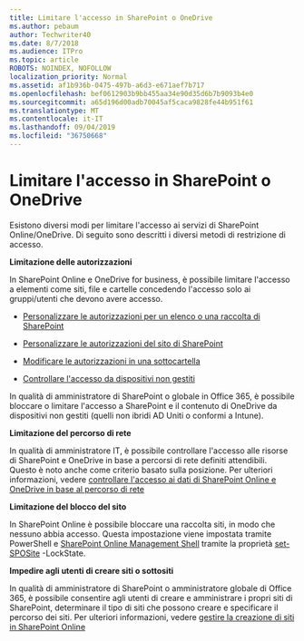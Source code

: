 ```yaml
---
title: Limitare l'accesso in SharePoint o OneDrive
ms.author: pebaum
author: Techwriter40
ms.date: 8/7/2018
ms.audience: ITPro
ms.topic: article
ROBOTS: NOINDEX, NOFOLLOW
localization_priority: Normal
ms.assetid: af1b936b-0475-497b-a6d3-e671aef7b717
ms.openlocfilehash: bef0612903b9bb455aa34e90d35d6b7b9093b4e0
ms.sourcegitcommit: a65d196d00adb70045af5caca9828fe44b951f61
ms.translationtype: MT
ms.contentlocale: it-IT
ms.lasthandoff: 09/04/2019
ms.locfileid: "36750668"
---
```

# <a name="restrict-access-in-sharepoint-or-onedrive"></a>Limitare l'accesso in SharePoint o OneDrive

Esistono diversi modi per limitare l'accesso ai servizi di SharePoint Online/OneDrive. Di seguito sono descritti i diversi metodi di restrizione di accesso. 

**Limitazione delle autorizzazioni**

In SharePoint Online e OneDrive for business, è possibile limitare l'accesso a elementi come siti, file e cartelle concedendo l'accesso solo ai gruppi/utenti che devono avere accesso.

- [Personalizzare le autorizzazioni per un elenco o una raccolta di SharePoint](https://support.office.com/article/Customize-permissions-for-a-SharePoint-list-or-library-02d770f3-59eb-4910-a608-5f84cc297782)

- [Personalizzare le autorizzazioni del sito di SharePoint](https://docs.microsoft.com/sharepoint/customize-sharepoint-site-permissions)

- [Modificare le autorizzazioni in una sottocartella](https://support.office.com/article/Change-the-permissions-on-a-subfolder-5427BD7C-F20A-4F75-8CF2-5359DD45A1A6)

- [Controllare l'accesso da dispositivi non gestiti](https://docs.microsoft.com/sharepoint/control-access-from-unmanaged-devices)

In qualità di amministratore di SharePoint o globale in Office 365, è possibile bloccare o limitare l'accesso a SharePoint e il contenuto di OneDrive da dispositivi non gestiti (quelli non ibridi AD Uniti o conformi a Intune).

**Limitazione del percorso di rete**

In qualità di amministratore IT, è possibile controllare l'accesso alle risorse di SharePoint e OneDrive in base a percorsi di rete definiti attendibili. Questo è noto anche come criterio basato sulla posizione. Per ulteriori informazioni, vedere [controllare l'accesso ai dati di SharePoint Online e OneDrive in base al percorso di rete](https://docs.microsoft.com/sharepoint/control-access-based-on-network-location)

**Limitazione del blocco del sito** 

In SharePoint Online è possibile bloccare una raccolta siti, in modo che nessuno abbia accesso. Questa impostazione viene impostata tramite PowerShell e [SharePoint Online Management Shell](https://docs.microsoft.com/powershell/sharepoint/sharepoint-online/connect-sharepoint-online?view=sharepoint-ps) tramite la proprietà [set-SPOSite](https://docs.microsoft.com/powershell/module/sharepoint-online/set-sposite?view=sharepoint-ps) -LockState.

**Impedire agli utenti di creare siti o sottositi**

In qualità di amministratore di SharePoint o amministratore globale di Office 365, è possibile consentire agli utenti di creare e amministrare i propri siti di SharePoint, determinare il tipo di siti che possono creare e specificare il percorso dei siti. Per ulteriori informazioni, vedere [gestire la creazione di siti in SharePoint Online](https://docs.microsoft.com/sharepoint/manage-site-creation)

